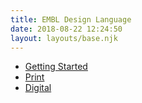 ```yaml
---
title: EMBL Design Language
date: 2018-08-22 12:24:50
layout: layouts/base.njk
---
```


<nav class="vf-navigation vf-navigation--main">
  <ul class="vf-navigation__list | vf-list--inline">
    <li class="vf-navigation__item"><a href="/getting-started/" class="vf-navigation__link">Getting Started</a></li>
    <li class="vf-navigation__item"><a href="/print/" class="vf-navigation__link">Print</a></li>
    <li class="vf-navigation__item"><a href="/digital/" class="vf-navigation__link">Digital</a></li>
  </ul>
</nav>
